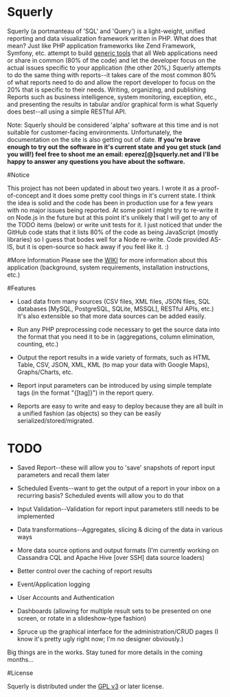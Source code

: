 Squerly
=======

Squerly (a portmanteau of 'SQL' and 'Query') is a light-weight, unified reporting and data visualization framework written in PHP. What does that mean? Just like PHP application frameworks like Zend Framework, Symfony, etc. attempt to build [generic tools](http://fewagainstmany.com/blog/frameworks-dont-have-to-do-everything-and-more) that all Web applications need or share in common (80% of the code) and let the developer focus on the actual issues specific to your application (the other 20%,) Squerly attempts to do the same thing with reports--it takes care of the most common 80% of what reports need to do and allow the report developer to focus on the 20% that is specific to their needs. Writing, organizing, and publishing Reports such as business intelligence, system monitoring, exception, etc., and presenting the results in tabular and/or graphical form is what Squerly does best--all using a simple RESTful API.

Note: Squerly should be considered 'alpha' software at this time and is not suitable for customer-facing environments. Unfortunately, the documentation on the site is also getting out of date. __If you're brave enough to try out the software in it's current state and you get stuck (and you will!) feel free to shoot me an email: eperez[@]squerly.net and I'll be happy to answer any questions you have about the software.__


#Notice

This project has not been updated in about two years. I wrote it as a proof-of-concept and it does some pretty cool things in it's current state. I think the idea is solid and the code has been in production use for a few years with no major issues being reported. At some point I might try to re-write it on Node.js in the future but at this point it's unlikely that I will get to any of the TODO items (below) or write unit tests for it. I just noticed that under the GitHub code stats that it lists 80% of the code as being JavaScript (mostly libraries) so I guess that bodes well for a Node re-write. Code provided AS-IS, but it is open-source so hack away if you feel like it. :)


#More Information
Please see the [WIKI](https://github.com/ericperez/squerly/wiki) for more information about this application (background, system requirements, installation instructions, etc.)


#Features

-  Load data from many sources (CSV files, XML files, JSON files, SQL databases [MySQL, PostgreSQL, SQLite, MSSQL], RESTful APIs, etc.) It's also extensible so that more data sources can be added easily.

-  Run any PHP preprocessing code necessary to get the source data into the format that you need it to be in (aggregations, column elimination, counting, etc.)

-  Output the report results in a wide variety of formats, such as HTML Table, CSV, JSON, XML, KML (to map your data with Google Maps), Graphs/Charts, etc.

-  Report input parameters can be introduced by using simple template tags (in the format "{[tag]}") in the report query.

-  Reports are easy to write and easy to deploy because they are all built in a unified fashion (as objects) so they can be easily serialized/stored/migrated.


# TODO

-  Saved Report--these will allow you to 'save' snapshots of report input parameters and recall them later

-  Scheduled Events--want to get the output of a report in your inbox on a recurring basis? Scheduled events will allow you to do that

-  Input Validation--Validation for report input parameters still needs to be implemented

-  Data transformations--Aggregates, slicing & dicing of the data in various ways

-  More data source options and output formats (I'm currently working on Cassandra CQL and Apache Hive [over SSH] data source loaders)

-  Better control over the caching of report results

-  Event/Application logging

-  User Accounts and Authentication

-  Dashboards (allowing for multiple result sets to be presented on one screen, or rotate in a slideshow-type fashion)

-  Spruce up the graphical interface for the administration/CRUD pages (I know it's pretty ugly right now; I'm no designer obviously.)


Big things are in the works. Stay tuned for more details in the coming months...


#License

Squerly is distributed under the [GPL v3](http://www.gnu.org/licenses/gpl.html) or later license.
